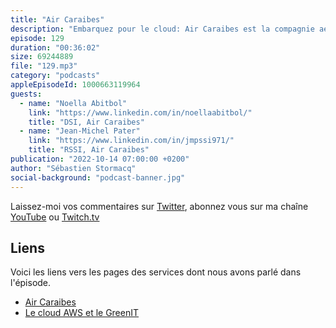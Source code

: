 ```yaml
---
title: "Air Caraibes"
description: "Embarquez pour le cloud: Air Caraibes est la compagnie aérienne des antilles, née de la fusion entre plusieurs compagnies locales et de la volonté d'un grand groupe industriel français. J'ai rencontré Noella (DSI) et Jean-Michel (RSSI) à Fort-de-France où nous avions organisé une conférence en Septembre 2022. Nous avons parlé du métier de transporteur aérien et des détails de leur projet - toujours en cours - de migration vers le cloud AWS. Nous y parlons techniques de migration, FinOps, GreenIT, et aussi de la motivation des équipes pour travailler avec les technologies du cloud et du poids du cloud dans le recrutement. PNC aux portes, vérification de la porte opposée. Bon voyage vers le cloud."
episode: 129
duration: "00:36:02"
size: 69244889
file: "129.mp3"
category: "podcasts"
appleEpisodeId: 1000663119964
guests:
  - name: "Noella Abitbol"
    link: "https://www.linkedin.com/in/noellaabitbol/"
    title: "DSI, Air Caraibes"
  - name: "Jean-Michel Pater"
    link: "https://www.linkedin.com/in/jmpssi971/"
    title: "RSSI, Air Caraibes"
publication: "2022-10-14 07:00:00 +0200"
author: "Sébastien Stormacq"
social-background: "podcast-banner.jpg"
---
```


Laissez-moi vos commentaires sur [Twitter](https://twitter.com/sebsto), abonnez vous sur ma chaîne [YouTube](https://www.youtube.com/sebsto) ou [Twitch.tv](https://www.twitch.tv/sebAWS)

## Liens

Voici les liens vers les pages des services dont nous avons parlé dans l'épisode.

- [Air Caraibes](https://www.aircaraibes.com)
- [Le cloud AWS et le GreenIT](https://durabilite.aboutamazon.fr/evironnement/le-cloud)


